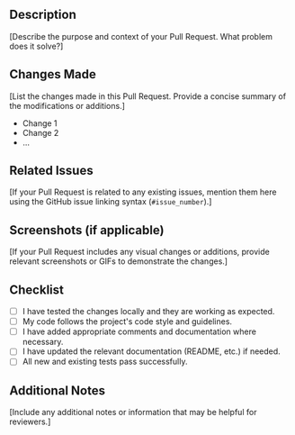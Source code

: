 ## Description

[Describe the purpose and context of your Pull Request. What problem does it solve?]

## Changes Made

[List the changes made in this Pull Request. Provide a concise summary of the modifications or additions.]

- Change 1
- Change 2
- ...

## Related Issues

[If your Pull Request is related to any existing issues, mention them here using the GitHub issue linking syntax (`#issue_number`).]

## Screenshots (if applicable)

[If your Pull Request includes any visual changes or additions, provide relevant screenshots or GIFs to demonstrate the changes.]

## Checklist

- [ ] I have tested the changes locally and they are working as expected.
- [ ] My code follows the project's code style and guidelines.
- [ ] I have added appropriate comments and documentation where necessary.
- [ ] I have updated the relevant documentation (README, etc.) if needed.
- [ ] All new and existing tests pass successfully.

## Additional Notes

[Include any additional notes or information that may be helpful for reviewers.]

